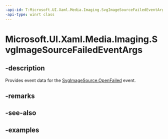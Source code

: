```yaml
---
-api-id: T:Microsoft.UI.Xaml.Media.Imaging.SvgImageSourceFailedEventArgs
-api-type: winrt class
---
```


<!-- Class syntax.
public class SvgImageSourceFailedEventArgs 
-->

# Microsoft.UI.Xaml.Media.Imaging.SvgImageSourceFailedEventArgs

## -description
Provides event data for the [SvgImageSource.OpenFailed](svgimagesource_openfailed.md) event.

## -remarks

## -see-also

## -examples


